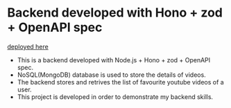 # Backend developed with Hono + zod + OpenAPI spec

[deployed here](https://favvideos.onrender.com/ui)

- This is a backend developed with Node.js + Hono + zod + OpenAPI spec.
- NoSQL(MongoDB) database is used to store the details of videos.
- The backend stores and retrives the list of favourite youtube videos of a user.
- This project is developed in order to demonstrate my backend skills.
